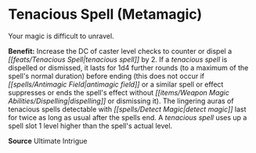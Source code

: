 ﻿---
cssclass: [feats]

---
# Tenacious Spell (Metamagic)

Your magic is difficult to unravel.

**Benefit:** Increase the DC of caster level checks to counter or dispel a _[[feats/Tenacious Spell|tenacious spell]]_ by 2. If a _tenacious spell_ is dispelled or dismissed, it lasts for 1d4 further rounds (to a maximum of the spell's normal duration) before ending (this does not occur if _[[spells/Antimagic Field|antimagic field]]_ or a similar spell or effect suppresses or ends the spell's effect without _[[items/Weapon Magic Abilities/Dispelling|dispelling]]_ or dismissing it). The lingering auras of tenacious spells detectable with _[[spells/Detect Magic|detect magic]]_ last for twice as long as usual after the spells end. A _tenacious spell_ uses up a spell slot 1 level higher than the spell's actual level.

**Source** Ultimate Intrigue